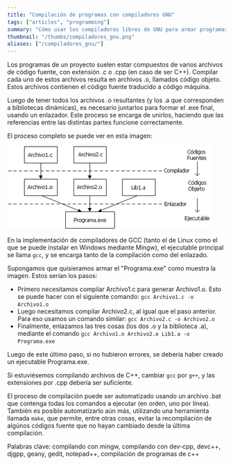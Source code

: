 ```yaml
---
title: "Compilación de programas con compiladores GNU"
tags: ["articles", "programming"]
summary: "Cómo usar los compiladores libres de GNU para armar programas en C o C++."
thumbnail: "/thumbs/compiladores_gnu.png"
aliases: ["/compiladores_gnu/"]
---
```


Los programas de un proyecto suelen estar compuestos de varios archivos de código fuente, con extensión .c o .cpp (en caso de ser C++). Compilar cada uno de estos archivos resulta en archivos .o, llamados código objeto. Estos archivos contienen el código fuente traducido a código máquina.

Luego de tener todos los archivos .o resultantes (y los .a que corresponden a bibliotecas dinámicas), es necesario juntarlos para formar el .exe final, usando un enlazador. Este proceso se encarga de unirlos, haciendo que las referencias entre las distintas partes funcione correctamente. 

El proceso completo se puede ver en esta imagen:

![Proceso de compilación y enlazado](/images/com_enlazado.png)

En la implementación de compiladores de GCC (tanto el de Linux como el que se puede instalar en Windows mediante Mingw), el ejecutable principal se llama `gcc`, y se encarga tanto de la compilación como del enlazado.

Supongamos que quisieramos armar el "Programa.exe" como muestra la imagen. Estos serían los pasos:

* Primero necesitamos compilar Archivo1.c para generar Archivo1.o. Esto se puede hacer con el siguiente comando: `gcc Archivo1.c -o Archivo1.o`
* Luego necesitamos compilar Archivo2.c, al igual que el paso anterior. Para eso usamos un comando similar: `gcc Archivo2.c -o Archivo2.o`
* Finalmente, enlazamos las tres cosas (los dos .o y la biblioteca .a), mediante el comando `gcc Archivo1.o Archivo2.o Lib1.a -o Programa.exe`

Luego de este último paso, si no hubieron errores, se debería haber creado un ejecutable Programa.exe.

Si estuviésemos compilando archivos de C++, cambiar `gcc` por `g++`, y las extensiones por .cpp debería ser suficiente.

El proceso de compilación puede ser automatizado usando un archivo .bat que contenga todas los comandos a ejecutar (en orden, uno por línea). También es posible automatizarlo aún más, utilizando una herramienta llamada `make`, que permite, entre otras cosas, evitar la recompilación de algúnos códigos fuente que no hayan cambiado desde la última compilación.

Palabras clave: compilando con mingw, compilando con dev-cpp, devc++, djgpp, geany, gedit, notepad++, compilación de programas de c++
